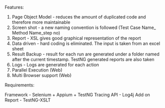 Features: 

1. Page Object Model - reduces the amount of duplicated code and therefore more maintainable
2. Screen shot - a new naming convention is followed (Test Case Name_ Method Name_step no) 
3. Report - XSL gives good graphical representation of the report
4. Data driven - hard coding is eliminated. The input is taken from an excel sheet
5. Result Backup - result for each run are generated under a folder named after the current timestamp. TestNG generated reports are also taken
6. Logs - Logs are generated for each action
7. Parallel Execution (Web)
8. Multi Browser support (Web)
 
Requirements:

Framework - Selenium + Appium + TestNG
Tracing API - Log4j
Add on Report - TestNG-XSLT
